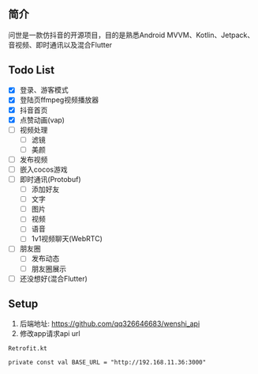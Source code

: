 #
## 简介

问世是一款仿抖音的开源项目，目的是熟悉Android MVVM、Kotlin、Jetpack、音视频、即时通讯以及混合Flutter

## Todo List
- [x] 登录、游客模式
- [x] 登陆页ffmpeg视频播放器
- [x] 抖音首页
- [x] 点赞动画(vap)
- [ ] 视频处理
    - [ ] 滤镜
    - [ ] 美颜
- [ ] 发布视频
- [ ] 嵌入cocos游戏
- [ ] 即时通讯(Protobuf)
    - [ ] 添加好友
    - [ ] 文字
    - [ ] 图片
    - [ ] 视频
    - [ ] 语音
    - [ ] 1v1视频聊天(WebRTC)
- [ ] 朋友圈
    - [ ] 发布动态
    - [ ] 朋友圈展示
- [ ] 还没想好(混合Flutter)

## Setup

1. 后端地址: https://github.com/qq326646683/wenshi_api
2. 修改app请求api url
```
Retrofit.kt

private const val BASE_URL = "http://192.168.11.36:3000"
```





